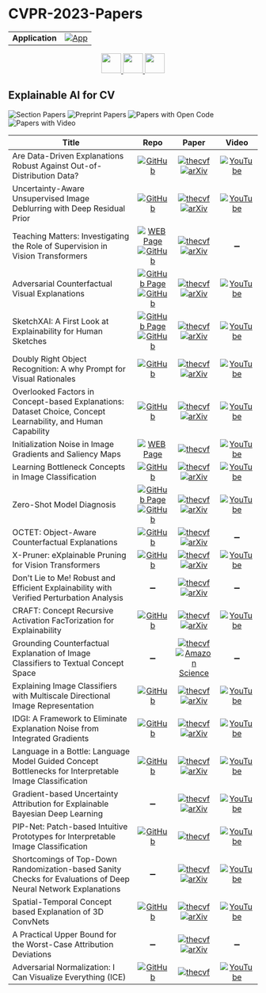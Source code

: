 # CVPR-2023-Papers

<table>
    <tr>
        <td><strong>Application</strong></td>
        <td>
            <a href="https://huggingface.co/spaces/DmitryRyumin/NewEraAI-Papers" style="float:left;">
                <img src="https://img.shields.io/badge/🤗-NewEraAI--Papers-FFD21F.svg" alt="App" />
            </a>
        </td>
    </tr>
</table>

<div align="center">
  <a href="https://github.com/DmitryRyumin/CVPR-2023-Papers/blob/main/sections/2023/main/transparency-fairness-accountability-privacy-ethics-in-vision.md">
    <img src="https://cdn.jsdelivr.net/gh/DmitryRyumin/NewEraAI-Papers@main/images/left.svg" width="40" alt="" />
  </a>
  <a href="https://github.com/DmitryRyumin/CVPR-2023-Papers/">
    <img src="https://cdn.jsdelivr.net/gh/DmitryRyumin/NewEraAI-Papers@main/images/home.svg" width="40" alt="" />
  </a>
  <a href="https://github.com/DmitryRyumin/CVPR-2023-Papers/blob/main/sections/2023/main/embodied-vision-active-agents-simulation.md">
    <img src="https://cdn.jsdelivr.net/gh/DmitryRyumin/NewEraAI-Papers@main/images/right.svg" width="40" alt="" />
  </a>
</div>

## Explainable AI for CV

![Section Papers](https://img.shields.io/badge/Section%20Papers-24-42BA16) ![Preprint Papers](https://img.shields.io/badge/Preprint%20Papers-21-b31b1b) ![Papers with Open Code](https://img.shields.io/badge/Papers%20with%20Open%20Code-18-1D7FBF) ![Papers with Video](https://img.shields.io/badge/Papers%20with%20Video-19-FF0000)

| **Title** | **Repo** | **Paper** | **Video** |
|-----------|:--------:|:---------:|:---------:|
| Are Data-Driven Explanations Robust Against Out-of-Distribution Data? | [![GitHub](https://img.shields.io/github/stars/tangli-udel/DRE?style=flat)](https://github.com/tangli-udel/DRE) | [![thecvf](https://img.shields.io/badge/pdf-thecvf-7395C5.svg)](https://openaccess.thecvf.com/content/CVPR2023/papers/Li_Are_Data-Driven_Explanations_Robust_Against_Out-of-Distribution_Data_CVPR_2023_paper.pdf) <br /> [![arXiv](https://img.shields.io/badge/arXiv-2303.16390-b31b1b.svg)](http://arxiv.org/abs/2303.16390) | [![YouTube](https://img.shields.io/badge/YouTube-%23FF0000.svg?style=for-the-badge&logo=YouTube&logoColor=white)](https://www.youtube.com/watch?v=logVgiC4x54) |
| Uncertainty-Aware Unsupervised Image Deblurring with Deep Residual Prior | [![GitHub](https://img.shields.io/github/stars/xl-tang3/UAUDeblur?style=flat)](https://github.com/xl-tang3/UAUDeblur) | [![thecvf](https://img.shields.io/badge/pdf-thecvf-7395C5.svg)](https://openaccess.thecvf.com/content/CVPR2023/papers/Tang_Uncertainty-Aware_Unsupervised_Image_Deblurring_With_Deep_Residual_Prior_CVPR_2023_paper.pdf) <br /> [![arXiv](https://img.shields.io/badge/arXiv-2210.05361-b31b1b.svg)](http://arxiv.org/abs/2210.05361) | [![YouTube](https://img.shields.io/badge/YouTube-%23FF0000.svg?style=for-the-badge&logo=YouTube&logoColor=white)](https://www.youtube.com/watch?v=9ZfN5Jt7vVA) |
| Teaching Matters: Investigating the Role of Supervision in Vision Transformers | [![WEB Page](https://img.shields.io/badge/WEB-Page-159957.svg)](http://www.cs.umd.edu/~sakshams/vit_analysis/) <br /> [![GitHub](https://img.shields.io/github/stars/mwalmer-umd/vit_analysis?style=flat)](https://github.com/mwalmer-umd/vit_analysis) | [![thecvf](https://img.shields.io/badge/pdf-thecvf-7395C5.svg)](https://openaccess.thecvf.com/content/CVPR2023/papers/Walmer_Teaching_Matters_Investigating_the_Role_of_Supervision_in_Vision_Transformers_CVPR_2023_paper.pdf) <br /> [![arXiv](https://img.shields.io/badge/arXiv-2212.03862-b31b1b.svg)](http://arxiv.org/abs/2212.03862) | :heavy_minus_sign: |
| Adversarial Counterfactual Visual Explanations | [![GitHub Page](https://img.shields.io/badge/GitHub-Page-159957.svg)](https://guillaumejs2403.github.io/projects/ace.html) <br /> [![GitHub](https://img.shields.io/github/stars/guillaumejs2403/ACE?style=flat)](https://github.com/guillaumejs2403/ACE) | [![thecvf](https://img.shields.io/badge/pdf-thecvf-7395C5.svg)](https://openaccess.thecvf.com/content/CVPR2023/papers/Jeanneret_Adversarial_Counterfactual_Visual_Explanations_CVPR_2023_paper.pdf) <br /> [![arXiv](https://img.shields.io/badge/arXiv-2303.09962-b31b1b.svg)](http://arxiv.org/abs/2303.09962) | [![YouTube](https://img.shields.io/badge/YouTube-%23FF0000.svg?style=for-the-badge&logo=YouTube&logoColor=white)](https://www.youtube.com/watch?v=ykTUSSTZOME) |
| SketchXAI: A First Look at Explainability for Human Sketches | [![GitHub Page](https://img.shields.io/badge/GitHub-Page-159957.svg)](https://sketchxai.github.io/) <br /> [![GitHub](https://img.shields.io/github/stars/WinKawaks/SketchXAI?style=flat)](https://github.com/WinKawaks/SketchXAI) | [![thecvf](https://img.shields.io/badge/pdf-thecvf-7395C5.svg)](https://openaccess.thecvf.com/content/CVPR2023/papers/Qu_SketchXAI_A_First_Look_at_Explainability_for_Human_Sketches_CVPR_2023_paper.pdf) <br /> [![arXiv](https://img.shields.io/badge/arXiv-2304.11744-b31b1b.svg)](http://arxiv.org/abs/2304.11744) | [![YouTube](https://img.shields.io/badge/YouTube-%23FF0000.svg?style=for-the-badge&logo=YouTube&logoColor=white)](https://www.youtube.com/watch?v=RcY3NJlTGyE) |
| Doubly Right Object Recognition: A why Prompt for Visual Rationales | [![GitHub](https://img.shields.io/github/stars/cvlab-columbia/DoubleRight?style=flat)](https://github.com/cvlab-columbia/DoubleRight) | [![thecvf](https://img.shields.io/badge/pdf-thecvf-7395C5.svg)](https://openaccess.thecvf.com/content/CVPR2023/papers/Mao_Doubly_Right_Object_Recognition_A_Why_Prompt_for_Visual_Rationales_CVPR_2023_paper.pdf) <br /> [![arXiv](https://img.shields.io/badge/arXiv-2212.06202-b31b1b.svg)](http://arxiv.org/abs/2212.06202) | [![YouTube](https://img.shields.io/badge/YouTube-%23FF0000.svg?style=for-the-badge&logo=YouTube&logoColor=white)](https://www.youtube.com/watch?v=kp47I79-o38) |
| Overlooked Factors in Concept-based Explanations: Dataset Choice, Concept Learnability, and Human Capability | [![GitHub](https://img.shields.io/github/stars/princetonvisualai/OverlookedFactors?style=flat)](https://github.com/princetonvisualai/OverlookedFactors) | [![thecvf](https://img.shields.io/badge/pdf-thecvf-7395C5.svg)](https://openaccess.thecvf.com/content/CVPR2023/papers/Ramaswamy_Overlooked_Factors_in_Concept-Based_Explanations_Dataset_Choice_Concept_Learnability_and_CVPR_2023_paper.pdf) <br /> [![arXiv](https://img.shields.io/badge/arXiv-2207.09615-b31b1b.svg)](http://arxiv.org/abs/2207.09615) | [![YouTube](https://img.shields.io/badge/YouTube-%23FF0000.svg?style=for-the-badge&logo=YouTube&logoColor=white)](https://www.youtube.com/watch?v=LnvyAmNW918) |
| Initialization Noise in Image Gradients and Saliency Maps | [![WEB Page](https://img.shields.io/badge/WEB-Page-159957.svg)](https://www.visualcomputing.informatik.uni-mainz.de/initialization-noise-in-image-gradients-and-saliency-maps/) | [![thecvf](https://img.shields.io/badge/pdf-thecvf-7395C5.svg)](https://openaccess.thecvf.com/content/CVPR2023/papers/Woerl_Initialization_Noise_in_Image_Gradients_and_Saliency_Maps_CVPR_2023_paper.pdf) | [![YouTube](https://img.shields.io/badge/YouTube-%23FF0000.svg?style=for-the-badge&logo=YouTube&logoColor=white)](https://www.youtube.com/watch?v=4qshf2hZiis) |
| Learning Bottleneck Concepts in Image Classification | [![GitHub](https://img.shields.io/github/stars/wbw520/BotCL?style=flat)](https://github.com/wbw520/BotCL) | [![thecvf](https://img.shields.io/badge/pdf-thecvf-7395C5.svg)](https://openaccess.thecvf.com/content/CVPR2023/papers/Wang_Learning_Bottleneck_Concepts_in_Image_Classification_CVPR_2023_paper.pdf) <br /> [![arXiv](https://img.shields.io/badge/arXiv-2304.10131-b31b1b.svg)](http://arxiv.org/abs/2304.10131) | [![YouTube](https://img.shields.io/badge/YouTube-%23FF0000.svg?style=for-the-badge&logo=YouTube&logoColor=white)](https://www.youtube.com/watch?v=W8Lsas0FJ6w) |
| Zero-Shot Model Diagnosis | [![GitHub Page](https://img.shields.io/badge/GitHub-Page-159957.svg)](https://zero-shot-model-diagnosis.github.io/) <br /> [![GitHub](https://img.shields.io/github/stars/humansensinglab/ZOOM?style=flat)](https://github.com/humansensinglab/ZOOM) | [![thecvf](https://img.shields.io/badge/pdf-thecvf-7395C5.svg)](https://openaccess.thecvf.com/content/CVPR2023/papers/Luo_Zero-Shot_Model_Diagnosis_CVPR_2023_paper.pdf) <br /> [![arXiv](https://img.shields.io/badge/arXiv-2303.15441-b31b1b.svg)](http://arxiv.org/abs/2303.15441) | [![YouTube](https://img.shields.io/badge/YouTube-%23FF0000.svg?style=for-the-badge&logo=YouTube&logoColor=white)](https://www.youtube.com/watch?v=mmiR1UxKbPg) |
| OCTET: Object-Aware Counterfactual Explanations | [![GitHub](https://img.shields.io/github/stars/valeoai/OCTET?style=flat)](https://github.com/valeoai/OCTET) | [![thecvf](https://img.shields.io/badge/pdf-thecvf-7395C5.svg)](https://openaccess.thecvf.com/content/CVPR2023/papers/Zemni_OCTET_Object-Aware_Counterfactual_Explanations_CVPR_2023_paper.pdf) <br /> [![arXiv](https://img.shields.io/badge/arXiv-2211.12380-b31b1b.svg)](http://arxiv.org/abs/2211.12380) | :heavy_minus_sign: |
| X-Pruner: eXplainable Pruning for Vision Transformers | [![GitHub](https://img.shields.io/github/stars/vickyyu90/XPruner?style=flat)](https://github.com/vickyyu90/XPruner) | [![thecvf](https://img.shields.io/badge/pdf-thecvf-7395C5.svg)](https://openaccess.thecvf.com/content/CVPR2023/papers/Yu_X-Pruner_eXplainable_Pruning_for_Vision_Transformers_CVPR_2023_paper.pdf) <br /> [![arXiv](https://img.shields.io/badge/arXiv-2303.04935-b31b1b.svg)](https://arxiv.org/abs/2303.04935) | [![YouTube](https://img.shields.io/badge/YouTube-%23FF0000.svg?style=for-the-badge&logo=YouTube&logoColor=white)](https://www.youtube.com/watch?v=IWzC3tBL-Fo) |
| Don't Lie to Me! Robust and Efficient Explainability with Verified Perturbation Analysis | :heavy_minus_sign: | [![thecvf](https://img.shields.io/badge/pdf-thecvf-7395C5.svg)](https://openaccess.thecvf.com/content/CVPR2023/papers/Fel_Dont_Lie_to_Me_Robust_and_Efficient_Explainability_With_Verified_CVPR_2023_paper.pdf) <br /> [![arXiv](https://img.shields.io/badge/arXiv-2202.07728-b31b1b.svg)](https://arxiv.org/abs/2202.07728) | :heavy_minus_sign: |
| CRAFT: Concept Recursive Activation FacTorization for Explainability | [![GitHub](https://img.shields.io/github/stars/deel-ai/Craft?style=flat)](https://github.com/deel-ai/Craft) | [![thecvf](https://img.shields.io/badge/pdf-thecvf-7395C5.svg)](https://openaccess.thecvf.com/content/CVPR2023/papers/Fel_CRAFT_Concept_Recursive_Activation_FacTorization_for_Explainability_CVPR_2023_paper.pdf) <br /> [![arXiv](https://img.shields.io/badge/arXiv-2211.10154-b31b1b.svg)](https://arxiv.org/abs/2211.10154) | [![YouTube](https://img.shields.io/badge/YouTube-%23FF0000.svg?style=for-the-badge&logo=YouTube&logoColor=white)](https://www.youtube.com/watch?v=z12IffeD7yw) |
| Grounding Counterfactual Explanation of Image Classifiers to Textual Concept Space | :heavy_minus_sign: | [![thecvf](https://img.shields.io/badge/pdf-thecvf-7395C5.svg)](https://openaccess.thecvf.com/content/CVPR2023/papers/Kim_Grounding_Counterfactual_Explanation_of_Image_Classifiers_to_Textual_Concept_Space_CVPR_2023_paper.pdf) <br /> [![Amazon Science](https://img.shields.io/badge/amazon-science-FE9901.svg)](https://www.amazon.science/publications/grounding-counterfactual-explanation-of-image-classifier-to-textual-concept-space) | :heavy_minus_sign: |
| Explaining Image Classifiers with Multiscale Directional Image Representation | [![GitHub](https://img.shields.io/github/stars/skmda37/ShearletX?style=flat)](https://github.com/skmda37/ShearletX) | [![thecvf](https://img.shields.io/badge/pdf-thecvf-7395C5.svg)](https://openaccess.thecvf.com/content/CVPR2023/papers/Kolek_Explaining_Image_Classifiers_With_Multiscale_Directional_Image_Representation_CVPR_2023_paper.pdf) <br /> [![arXiv](https://img.shields.io/badge/arXiv-2211.12857-b31b1b.svg)](https://arxiv.org/abs/2211.12857) | [![YouTube](https://img.shields.io/badge/YouTube-%23FF0000.svg?style=for-the-badge&logo=YouTube&logoColor=white)](https://www.youtube.com/watch?v=524MaHHewoo) |
| IDGI: A Framework to Eliminate Explanation Noise from Integrated Gradients | [![GitHub](https://img.shields.io/github/stars/yangruo1226/idgi?style=flat)](https://github.com/yangruo1226/idgi) | [![thecvf](https://img.shields.io/badge/pdf-thecvf-7395C5.svg)](https://openaccess.thecvf.com/content/CVPR2023/papers/Yang_IDGI_A_Framework_To_Eliminate_Explanation_Noise_From_Integrated_Gradients_CVPR_2023_paper.pdf) <br /> [![arXiv](https://img.shields.io/badge/arXiv-2303.14242-b31b1b.svg)](http://arxiv.org/abs/2303.14242) | [![YouTube](https://img.shields.io/badge/YouTube-%23FF0000.svg?style=for-the-badge&logo=YouTube&logoColor=white)](https://www.youtube.com/watch?v=3L7wbMdOQiY) |
| Language in a Bottle: Language Model Guided Concept Bottlenecks for Interpretable Image Classification | [![GitHub](https://img.shields.io/github/stars/YueYANG1996/LaBo?style=flat)](https://github.com/YueYANG1996/LaBo) | [![thecvf](https://img.shields.io/badge/pdf-thecvf-7395C5.svg)](https://openaccess.thecvf.com/content/CVPR2023/papers/Yang_Language_in_a_Bottle_Language_Model_Guided_Concept_Bottlenecks_for_CVPR_2023_paper.pdf) <br /> [![arXiv](https://img.shields.io/badge/arXiv-2211.11158-b31b1b.svg)](http://arxiv.org/abs/2211.11158) | [![YouTube](https://img.shields.io/badge/YouTube-%23FF0000.svg?style=for-the-badge&logo=YouTube&logoColor=white)](https://www.youtube.com/watch?v=nOPy4BBm4Tw) |
| Gradient-based Uncertainty Attribution for Explainable Bayesian Deep Learning | :heavy_minus_sign: | [![thecvf](https://img.shields.io/badge/pdf-thecvf-7395C5.svg)](https://openaccess.thecvf.com/content/CVPR2023/papers/Wang_Gradient-Based_Uncertainty_Attribution_for_Explainable_Bayesian_Deep_Learning_CVPR_2023_paper.pdf) <br /> [![arXiv](https://img.shields.io/badge/arXiv-2304.04824-b31b1b.svg)](https://arxiv.org/abs/2304.04824) | [![YouTube](https://img.shields.io/badge/YouTube-%23FF0000.svg?style=for-the-badge&logo=YouTube&logoColor=white)](https://www.youtube.com/watch?v=lvJ_grAfwFw) |
| PIP-Net: Patch-based Intuitive Prototypes for Interpretable Image Classification | [![GitHub](https://img.shields.io/github/stars/M-Nauta/PIPNet?style=flat)](https://github.com/M-Nauta/PIPNet) | [![thecvf](https://img.shields.io/badge/pdf-thecvf-7395C5.svg)](https://openaccess.thecvf.com/content/CVPR2023/papers/Nauta_PIP-Net_Patch-Based_Intuitive_Prototypes_for_Interpretable_Image_Classification_CVPR_2023_paper.pdf) | [![YouTube](https://img.shields.io/badge/YouTube-%23FF0000.svg?style=for-the-badge&logo=YouTube&logoColor=white)](https://www.youtube.com/watch?v=GfQQFQ62SLU) |
| Shortcomings of Top-Down Randomization-based Sanity Checks for Evaluations of Deep Neural Network Explanations | :heavy_minus_sign: | [![thecvf](https://img.shields.io/badge/pdf-thecvf-7395C5.svg)](https://openaccess.thecvf.com/content/CVPR2023/papers/Binder_Shortcomings_of_Top-Down_Randomization-Based_Sanity_Checks_for_Evaluations_of_Deep_CVPR_2023_paper.pdf) <br /> [![arXiv](https://img.shields.io/badge/arXiv-2211.12486-b31b1b.svg)](http://arxiv.org/abs/2211.12486) | [![YouTube](https://img.shields.io/badge/YouTube-%23FF0000.svg?style=for-the-badge&logo=YouTube&logoColor=white)](https://www.youtube.com/watch?v=JKBQKBlSEJM) |
| Spatial-Temporal Concept based Explanation of 3D ConvNets | [![GitHub](https://img.shields.io/github/stars/yingji425/STCE?style=flat)](https://github.com/yingji425/STCE) | [![thecvf](https://img.shields.io/badge/pdf-thecvf-7395C5.svg)](https://openaccess.thecvf.com/content/CVPR2023/papers/Ji_Spatial-Temporal_Concept_Based_Explanation_of_3D_ConvNets_CVPR_2023_paper.pdf) <br /> [![arXiv](https://img.shields.io/badge/arXiv-2206.05275-b31b1b.svg)](http://arxiv.org/abs/2206.05275) | [![YouTube](https://img.shields.io/badge/YouTube-%23FF0000.svg?style=for-the-badge&logo=YouTube&logoColor=white)](https://www.youtube.com/watch?v=-53laIT9ytM) |
| A Practical Upper Bound for the Worst-Case Attribution Deviations | :heavy_minus_sign: | [![thecvf](https://img.shields.io/badge/pdf-thecvf-7395C5.svg)](https://openaccess.thecvf.com/content/CVPR2023/papers/Wang_A_Practical_Upper_Bound_for_the_Worst-Case_Attribution_Deviations_CVPR_2023_paper.pdf) <br /> [![arXiv](https://img.shields.io/badge/arXiv-2303.00340-b31b1b.svg)](http://arxiv.org/abs/2303.00340) | :heavy_minus_sign: |
| Adversarial Normalization: I Can Visualize Everything (ICE) | [![GitHub](https://img.shields.io/github/stars/Hanyang-HCC-Lab/ICE?style=flat)](https://github.com/Hanyang-HCC-Lab/ICE) | [![thecvf](https://img.shields.io/badge/pdf-thecvf-7395C5.svg)](https://openaccess.thecvf.com/content/CVPR2023/papers/Choi_Adversarial_Normalization_I_Can_Visualize_Everything_ICE_CVPR_2023_paper.pdf) | [![YouTube](https://img.shields.io/badge/YouTube-%23FF0000.svg?style=for-the-badge&logo=YouTube&logoColor=white)](https://www.youtube.com/watch?v=ZeZYWmrHqIw) |
